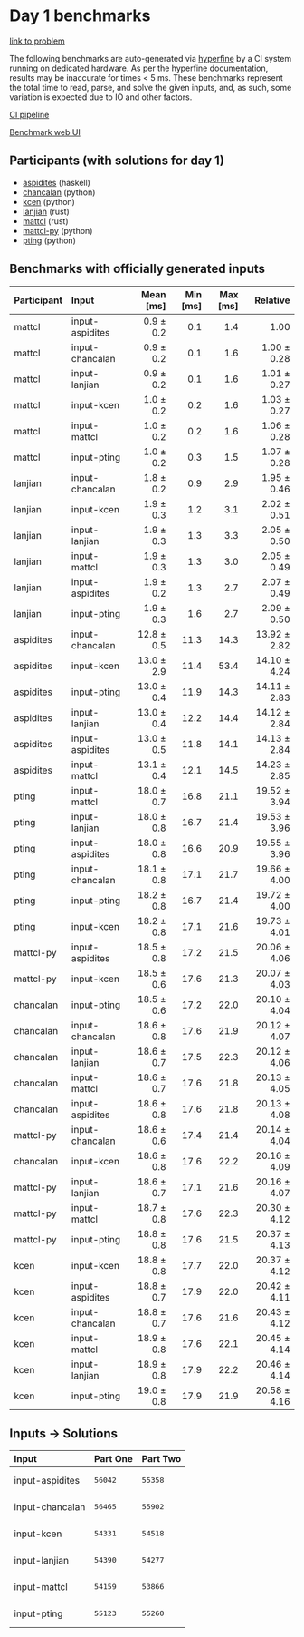 # Day 1 benchmarks

[link to problem](https://adventofcode.com/2023/day/1)

The following benchmarks are auto-generated via
[hyperfine](https://github.com/sharkdp/hyperfine) by a CI system running on
dedicated hardware. As per the hyperfine documentation, results may be
inaccurate for times < 5 ms. These benchmarks represent the total time to read,
parse, and solve the given inputs, and, as such, some variation is expected due
to IO and other factors.

[CI pipeline](http://ci.papercode.net:8080/teams/main/pipelines/aoc2023)

[Benchmark web UI](https://aoc.ancalagon.black)


## Participants (with solutions for day 1)

- [aspidites](https://github.com/aspidites/aoc2023) (haskell)
- [chancalan](https://github.com/chancalan/aoc2023) (python)
- [kcen](https://github.com/kcen/aoc2023) (python)
- [lanjian](https://github.com/lanjian/aoc-2023) (rust)
- [mattcl](https://github.com/mattcl/aoc2023) (rust)
- [mattcl-py](https://github.com/mattcl/aoc2023-py) (python)
- [pting](https://github.com/pting/aoc2023) (python)


## Benchmarks with officially generated inputs

| Participant | Input | Mean [ms] | Min [ms] | Max [ms] | Relative |
|:---|:---|---:|---:|---:|---:|
| mattcl | input-aspidites | 0.9 ± 0.2 | 0.1 | 1.4 | 1.00 |
| mattcl | input-chancalan | 0.9 ± 0.2 | 0.1 | 1.6 | 1.00 ± 0.28 |
| mattcl | input-lanjian | 0.9 ± 0.2 | 0.1 | 1.6 | 1.01 ± 0.27 |
| mattcl | input-kcen | 1.0 ± 0.2 | 0.2 | 1.6 | 1.03 ± 0.27 |
| mattcl | input-mattcl | 1.0 ± 0.2 | 0.2 | 1.6 | 1.06 ± 0.28 |
| mattcl | input-pting | 1.0 ± 0.2 | 0.3 | 1.5 | 1.07 ± 0.28 |
| lanjian | input-chancalan | 1.8 ± 0.2 | 0.9 | 2.9 | 1.95 ± 0.46 |
| lanjian | input-kcen | 1.9 ± 0.3 | 1.2 | 3.1 | 2.02 ± 0.51 |
| lanjian | input-lanjian | 1.9 ± 0.3 | 1.3 | 3.3 | 2.05 ± 0.50 |
| lanjian | input-mattcl | 1.9 ± 0.3 | 1.3 | 3.0 | 2.05 ± 0.49 |
| lanjian | input-aspidites | 1.9 ± 0.2 | 1.3 | 2.7 | 2.07 ± 0.49 |
| lanjian | input-pting | 1.9 ± 0.3 | 1.6 | 2.7 | 2.09 ± 0.50 |
| aspidites | input-chancalan | 12.8 ± 0.5 | 11.3 | 14.3 | 13.92 ± 2.82 |
| aspidites | input-kcen | 13.0 ± 2.9 | 11.4 | 53.4 | 14.10 ± 4.24 |
| aspidites | input-pting | 13.0 ± 0.4 | 11.9 | 14.3 | 14.11 ± 2.83 |
| aspidites | input-lanjian | 13.0 ± 0.4 | 12.2 | 14.4 | 14.12 ± 2.84 |
| aspidites | input-aspidites | 13.0 ± 0.5 | 11.8 | 14.1 | 14.13 ± 2.84 |
| aspidites | input-mattcl | 13.1 ± 0.4 | 12.1 | 14.5 | 14.23 ± 2.85 |
| pting | input-mattcl | 18.0 ± 0.7 | 16.8 | 21.1 | 19.52 ± 3.94 |
| pting | input-lanjian | 18.0 ± 0.8 | 16.7 | 21.4 | 19.53 ± 3.96 |
| pting | input-aspidites | 18.0 ± 0.8 | 16.6 | 20.9 | 19.55 ± 3.96 |
| pting | input-chancalan | 18.1 ± 0.8 | 17.1 | 21.7 | 19.66 ± 4.00 |
| pting | input-pting | 18.2 ± 0.8 | 16.7 | 21.4 | 19.72 ± 4.00 |
| pting | input-kcen | 18.2 ± 0.8 | 17.1 | 21.6 | 19.73 ± 4.01 |
| mattcl-py | input-aspidites | 18.5 ± 0.8 | 17.2 | 21.5 | 20.06 ± 4.06 |
| mattcl-py | input-kcen | 18.5 ± 0.6 | 17.6 | 21.3 | 20.07 ± 4.03 |
| chancalan | input-pting | 18.5 ± 0.6 | 17.2 | 22.0 | 20.10 ± 4.04 |
| chancalan | input-chancalan | 18.6 ± 0.8 | 17.6 | 21.9 | 20.12 ± 4.07 |
| chancalan | input-lanjian | 18.6 ± 0.7 | 17.5 | 22.3 | 20.12 ± 4.06 |
| chancalan | input-mattcl | 18.6 ± 0.7 | 17.6 | 21.8 | 20.13 ± 4.05 |
| chancalan | input-aspidites | 18.6 ± 0.8 | 17.6 | 21.8 | 20.13 ± 4.08 |
| mattcl-py | input-chancalan | 18.6 ± 0.6 | 17.4 | 21.4 | 20.14 ± 4.04 |
| chancalan | input-kcen | 18.6 ± 0.8 | 17.6 | 22.2 | 20.16 ± 4.09 |
| mattcl-py | input-lanjian | 18.6 ± 0.7 | 17.1 | 21.6 | 20.16 ± 4.07 |
| mattcl-py | input-mattcl | 18.7 ± 0.8 | 17.6 | 22.3 | 20.30 ± 4.12 |
| mattcl-py | input-pting | 18.8 ± 0.8 | 17.6 | 21.5 | 20.37 ± 4.13 |
| kcen | input-kcen | 18.8 ± 0.8 | 17.7 | 22.0 | 20.37 ± 4.12 |
| kcen | input-aspidites | 18.8 ± 0.7 | 17.9 | 22.0 | 20.42 ± 4.11 |
| kcen | input-chancalan | 18.8 ± 0.7 | 17.6 | 21.6 | 20.43 ± 4.12 |
| kcen | input-mattcl | 18.9 ± 0.8 | 17.6 | 22.1 | 20.45 ± 4.14 |
| kcen | input-lanjian | 18.9 ± 0.8 | 17.9 | 22.2 | 20.46 ± 4.14 |
| kcen | input-pting | 19.0 ± 0.8 | 17.9 | 21.9 | 20.58 ± 4.16 |


## Inputs -> Solutions

| Input | Part One | Part Two |
|:---|:---|:---|
|input-aspidites|<pre>56042</pre>|<pre>55358</pre>|
|input-chancalan|<pre>56465</pre>|<pre>55902</pre>|
|input-kcen|<pre>54331</pre>|<pre>54518</pre>|
|input-lanjian|<pre>54390</pre>|<pre>54277</pre>|
|input-mattcl|<pre>54159</pre>|<pre>53866</pre>|
|input-pting|<pre>55123</pre>|<pre>55260</pre>|